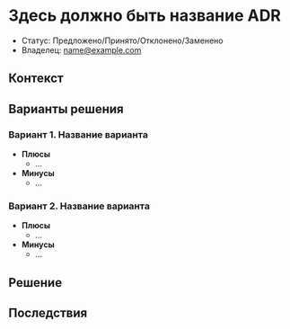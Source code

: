 # Здесь должно быть название ADR
<!-- Название ADR состоит из [ADR.###] [Коротко суть принятого решения] -->

* Статус: Предложено/Принято/Отклонено/Заменено
* Владелец: name@example.com

## Контекст
<!-- Описание проблемы, требующей решения, причин, побудивших принять решение, ограничений, действовавших на момент принятия решения -->

## Варианты решения
<!-- Описание рассмотренных вариантов c их плюсами и минусами -->

### Вариант 1. Название варианта
<!-- Описание варианта 1 -->
* **Плюсы**
  * ...
* **Минусы**
  * ...

### Вариант 2. Название варианта
<!-- Описание варианта 2 -->
* **Плюсы**
  * ...
* **Минусы**
  * ...

## Решение
<!-- Описание выбранного решения. Решение должно быть сформулировано чётко ("Мы используем...", "Мы не используем", а не "Желательно.." или "Предлагается..."). 
Должна быть понятна связь между решением и проблемой, почему выбрали именно это решение из вариантов -->

## Последствия
<!-- Положительные и отрицательные последствия (trade-offs). Арх. решения, которые потребуется принять как следствие принятого решения. Если решение содержит риски, то описано, как с ними планируют поступить (за счет чего снижать, почему принять). -->
